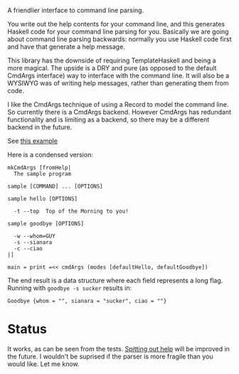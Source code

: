 A friendlier interface to command line parsing.

You write out the help contents for your command line, and this generates Haskell code for your command line parsing for you.
Basically we are going about command line parsing backwards: normally you use Haskell code first and have that generate a help message.

This library has the downside of requiring TemplateHaskell and being a more magical.
The upside is a DRY and pure (as opposed to the default CmdArgs interface) way to interface with the command line.
It will also be a WYSIWYG was of writing help messages, rather than generating them from code.

I like the CmdArgs technique of using a Record to model the command line.
So currently there is a CmdArgs backend.
However CmdArgs has redundant functionality and is limiting as a backend, so there may be a different backend in the future.

See [this example](https://github.com/gregwebs/ParseHelp.hs/blob/master/test/Help.hs)

Here is a condensed version:

```
mkCmdArgs [fromHelp|
  The sample program

sample [COMMAND] ... [OPTIONS]

sample hello [OPTIONS]

  -t --top  Top of the Morning to you!

sample goodbye [OPTIONS]

  -w --whom=GUY
  -s --sianara
  -c --ciao
|]

main = print =<< cmdArgs (modes [defaultHello, defaultGoodbye])
```
The end result is a data structure where each field represents a long flag.
Running with `goodbye -s sucker` results in:

    Goodbye {whom = "", sianara = "sucker", ciao = ""}


# Status

It works, as can be seen from the tests.
[Spitting out help](https://github.com/gregwebs/ParseHelp.hs/blob/master/test/Help.hs#L35)
will be improved in the future.
I wouldn't be suprised if the parser is more fragile than you would like. Let me know.
